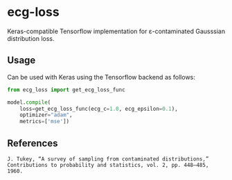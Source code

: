 # ecg-loss
Keras-compatible Tensorflow implementation for ε-contaminated Gausssian distribution loss.

## Usage

Can be used with Keras using the Tensorflow backend as follows:
```python
from ecg_loss import get_ecg_loss_func

model.compile( 
    loss=get_ecg_loss_func(ecg_c=1.0, ecg_epsilon=0.1),
    optimizer="adam",
    metrics=['mse'])
```

## References
```
J. Tukey, “A survey of sampling from contaminated distributions,”
Contributions to probability and statistics, vol. 2, pp. 448–485, 1960.
```